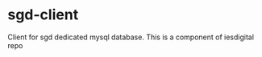 sgd-client
==========

Client for sgd dedicated mysql database. This is a component of iesdigital repo
